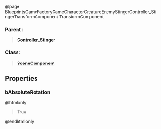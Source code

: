 @page BlueprintsGameFactoryGameCharacterCreatureEnemyStingerController_StingerTransformComponent TransformComponent
### Parent :
<b><a href="_blueprints_game_factory_game_character_creature_enemy_stinger_controller__stinger.html"><blockquote>Controller_Stinger</blockquote></a></b>
### Class:
<b><a href="_class_script_scene_component.html"><blockquote>SceneComponent</blockquote></a></b>
## Properties
### bAbsoluteRotation
@htmlonly
<blockquote>True</blockquote>
@endhtmlonly

